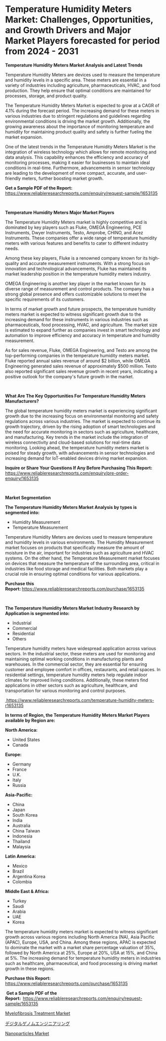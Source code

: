 <p><h1>Temperature Humidity Meters Market: Challenges, Opportunities, and Growth Drivers and Major Market Players forecasted for period from 2024 - 2031</h1></p><p><strong>Temperature Humidity Meters Market Analysis and Latest Trends</strong></p>
<p><p>Temperature Humidity Meters are devices used to measure the temperature and humidity levels in a specific area. These meters are essential in a variety of industries including agriculture, pharmaceuticals, HVAC, and food production. They help ensure that optimal conditions are maintained for processes, storage, and product quality.</p><p>The Temperature Humidity Meters Market is expected to grow at a CAGR of 4.1% during the forecast period. The increasing demand for these meters in various industries due to stringent regulations and guidelines regarding environmental conditions is driving the market growth. Additionally, the growing awareness about the importance of monitoring temperature and humidity for maintaining product quality and safety is further fueling the market expansion.</p><p>One of the latest trends in the Temperature Humidity Meters Market is the integration of wireless technology which allows for remote monitoring and data analysis. This capability enhances the efficiency and accuracy of monitoring processes, making it easier for businesses to maintain ideal conditions in real-time. Furthermore, advancements in sensor technology are leading to the development of more compact, accurate, and user-friendly meters, further boosting market growth.</p></p>
<p><strong>Get a Sample PDF of the Report:&nbsp;</strong> <a href="https://www.reliableresearchreports.com/enquiry/request-sample/1653135">https://www.reliableresearchreports.com/enquiry/request-sample/1653135</a></p>
<p>&nbsp;</p>
<p><strong>Temperature Humidity Meters Major Market Players</strong></p>
<p><p>The Temperature Humidity Meters market is highly competitive and is dominated by key players such as Fluke, OMEGA Engineering, PCE Instruments, Dwyer Instruments, Testo, Amprobe, CHINO, and Acez Instruments. These companies offer a wide range of temperature humidity meters with various features and benefits to cater to different industry needs.</p><p>Among these key players, Fluke is a renowned company known for its high-quality and accurate measurement instruments. With a strong focus on innovation and technological advancements, Fluke has maintained its market leadership position in the temperature humidity meters industry.</p><p>OMEGA Engineering is another key player in the market known for its diverse range of measurement and control products. The company has a strong global presence and offers customizable solutions to meet the specific requirements of its customers.</p><p>In terms of market growth and future prospects, the temperature humidity meters market is expected to witness significant growth due to the increasing demand for these instruments in various industries such as pharmaceuticals, food processing, HVAC, and agriculture. The market size is estimated to expand further as companies invest in smart technology and automation to improve efficiency and accuracy in temperature and humidity measurement.</p><p>As for sales revenue, Fluke, OMEGA Engineering, and Testo are among the top-performing companies in the temperature humidity meters market. Fluke reported annual sales revenue of around $2 billion, while OMEGA Engineering generated sales revenue of approximately $500 million. Testo also reported significant sales revenue growth in recent years, indicating a positive outlook for the company's future growth in the market.</p></p>
<p>&nbsp;</p>
<p><strong>What Are The Key Opportunities For Temperature Humidity Meters Manufacturers?</strong></p>
<p><p>The global temperature humidity meters market is experiencing significant growth due to the increasing focus on environmental monitoring and safety regulations across various industries. The market is expected to continue its growth trajectory, driven by the rising adoption of smart technologies and the need for accurate monitoring in sectors such as agriculture, healthcare, and manufacturing. Key trends in the market include the integration of wireless connectivity and cloud-based solutions for real-time data monitoring. Looking ahead, the temperature humidity meters market is poised for steady growth, with advancements in sensor technologies and increasing demand for IoT-enabled devices driving market expansion.</p></p>
<p><strong>Inquire or Share Your Questions If Any Before Purchasing This Report:</strong> <a href="https://www.reliableresearchreports.com/enquiry/pre-order-enquiry/1653135">https://www.reliableresearchreports.com/enquiry/pre-order-enquiry/1653135</a></p>
<p>&nbsp;</p>
<p><strong>Market Segmentation</strong></p>
<p><strong>The Temperature Humidity Meters Market Analysis by types is segmented into:</strong></p>
<p><ul><li>Humidity Measurement</li><li>Temperature Measurement</li></ul></p>
<p><p>Temperature Humidity Meters are devices used to measure temperature and humidity levels in various environments. The Humidity Measurement market focuses on products that specifically measure the amount of moisture in the air, important for industries such as agriculture and HVAC systems. On the other hand, the Temperature Measurement market focuses on devices that measure the temperature of the surrounding area, critical in industries like food storage and medical facilities. Both markets play a crucial role in ensuring optimal conditions for various applications.</p></p>
<p><strong>Purchase this Report:&nbsp;</strong><a href="https://www.reliableresearchreports.com/purchase/1653135">https://www.reliableresearchreports.com/purchase/1653135</a></p>
<p>&nbsp;</p>
<p><strong>The Temperature Humidity Meters Market Industry Research by Application is segmented into:</strong></p>
<p><ul><li>Industrial</li><li>Commercial</li><li>Residential</li><li>Others</li></ul></p>
<p><p>Temperature humidity meters have widespread application across various sectors. In the industrial sector, these meters are used for monitoring and maintaining optimal working conditions in manufacturing plants and warehouses. In the commercial sector, they are essential for ensuring customer and employee comfort in offices, restaurants, and retail spaces. In residential settings, temperature humidity meters help regulate indoor climates for improved living conditions. Additionally, these meters find applications in other sectors such as agriculture, healthcare, and transportation for various monitoring and control purposes.</p></p>
<p><a href="https://www.reliableresearchreports.com/temperature-humidity-meters-r1653135">&nbsp;https://www.reliableresearchreports.com/temperature-humidity-meters-r1653135</a></p>
<p><strong>In terms of Region, the Temperature Humidity Meters Market Players available by Region are:</strong></p>
<p>
    <p> <strong> North America: </strong>
        <ul>
            <li>United States</li>
            <li>Canada</li>
        </ul>
        </p> 
    <p> <strong> Europe: </strong>
        <ul>
            <li>Germany</li>
            <li>France</li>
            <li>U.K.</li>
            <li>Italy</li>
            <li>Russia</li>
        </ul>
        </p> 
    <p> <strong> Asia-Pacific: </strong>
        <ul>
            <li>China</li>
            <li>Japan</li>
            <li>South Korea</li>
            <li>India</li>
            <li>Australia</li>
            <li>China Taiwan</li>
            <li>Indonesia</li>
            <li>Thailand</li>
            <li>Malaysia</li>
        </ul>
        </p> 
    <p> <strong> Latin America: </strong>
        <ul>
            <li>Mexico</li>
            <li>Brazil</li>
            <li>Argentina Korea</li>
            <li>Colombia</li>
        </ul>
        </p> 
    <p> <strong> Middle East & Africa: </strong>
        <ul>
            <li>Turkey</li>
            <li>Saudi</li>
            <li>Arabia</li>
            <li>UAE</li>
            <li>Korea</li>
        </ul>
    </p>
    </p>
<p><p>The temperature humidity meters market is expected to witness significant growth across various regions including North America (NA), Asia Pacific (APAC), Europe, USA, and China. Among these regions, APAC is expected to dominate the market with a market share percentage valuation of 35%, followed by North America at 25%, Europe at 20%, USA at 15%, and China at 5%. The increasing demand for temperature humidity meters in industries such as healthcare, pharmaceutical, and food processing is driving market growth in these regions.</p></p>
<p><strong>Purchase this Report: </strong><a href="https://www.reliableresearchreports.com/purchase/1653135">https://www.reliableresearchreports.com/purchase/1653135</a></p>
<p>&nbsp;<strong>Get a Sample PDF of the Report:&nbsp;&nbsp;</strong><a href="https://www.reliableresearchreports.com/enquiry/request-sample/1653135">https://www.reliableresearchreports.com/enquiry/request-sample/1653135</a></p>
<p><strong></strong></p>
<p><p><a href="https://github.com/caicuccucga/Market-Research-Report-List-1/blob/main/myelofibrosis-treatment-market.md">Myelofibrosis Treatment Market</a></p><p><a href="https://github.com/CarlieShields/Market-Research-Report-List-1/blob/main/2766258171421.md">デジタルゲノムエンジニアリング</a></p><p><a href="https://github.com/ChiragRp1/Market-Research-Report-List-5/blob/main/nanoparticles-market.md">Nanoparticles Market</a></p></p>